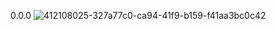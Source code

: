 0.0.0 
![412108025-327a77c0-ca94-41f9-b159-f41aa3bc0c42](https://github.com/user-attachments/assets/f0810ee3-e07b-4e93-b544-777bccc9f1ba)
